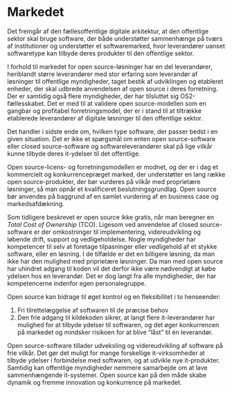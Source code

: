 # Markedet

Det fremgår af den fællesoffentlige digitale arkitektur, at den offentlige sektor skal bruge software, der både understøtter sammenhænge på tværs af institutioner og understøtter et softwaremarked, hvor leverandører uanset softwaretype kan tilbyde deres produkter til den offentlige sektor. 

I forhold til markedet for open source-løsninger har en del leverandører, heriblandt større leverandører med stor erfaring som leverandør af løsninger til offentlige myndigheder, taget bestik af udviklingen og etableret enheder, der skal udbrede anvendelsen af open source i deres forretning. Der er samtidig også flere myndigheder, der har tilsluttet sig OS2-fællesskabet. Det er med til at validere open source-modellen som en gangbar og profitabel forretningsmodel, der er i stand til at tiltrække etablerede leverandører af digitale løsninger til den offentlige sektor. 

Det handler i sidste ende om, hvilken type software, der passer bedst i en given situation. Det er ikke et spørgsmål om enten open source-software eller closed source-software og softwareleverandører skal på lige vilkår kunne tilbyde deres it-ydelser til det offentlige.

Open source-licens- og forretningsmodellen er modnet, og der er i dag et kommercielt og konkurrencepræget marked, der understøtter en lang række open source-produkter, der bør vurderes på vilkår med proprietære løsninger, så man opnår et kvalificeret beslutningsgrundlag. Open source bør anvendes på baggrund af en samlet vurdering af en business case og markedsafdækning. 

Som tidligere beskrevet er open source ikke gratis, når man beregner en *Total Cost of Ownership* (TCO). Ligesom ved anvendelse af closed source-software er der omkostninger til implementering, videreudvikling og løbende drift, support og vedligeholdelse. Nogle myndigheder har kompetencer til selv at foretage tilpasninger eller vedligehold af et stykke software, eller en løsning. I de tilfælde er det en billigere løsning, da man ikke har den mulighed med priprietære løsninger. Da man med open source har uhindret adgang til koden vil det derfor ikke være nødvendigt at købe ydelsen hos en leverandør. Det er dog langt fra alle myndigheder, der har kompetencerne indenfor egen personalegruppe. 

Open source kan bidrage til øget kontrol og en fleksibilitet i to henseender:

  1. Fri tilrettelæggelse af softwaren til de præcise behov
  2. Den frie adgang til kildekoden sikrer, at langt flere it-leverandører har mulighed for at tilbyde ydelser til softwaren, og det øger konkurrencen på markedet og mindsker risikoen for at blive ”låst” til én leverandør.

Open source-software tillader udveksling og videreudvikling af software på frie vilkår. Det gør det muligt for mange forskellige it-virksomheder at tilbyde ydelser i forbindelse med softwaren, og at udvikle nye it-produkter. Samtidig kan offentlige myndigheder nemmere samarbejde om at lave sammenhængende it-systemer. Open source kan på den måde skabe dynamik og fremme innovation og konkurrence på markedet.
